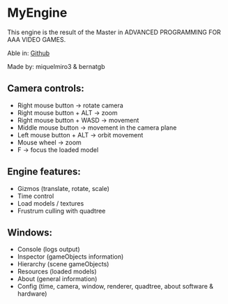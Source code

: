 # MyEngine
 
This engine is the result of the Master in ADVANCED PROGRAMMING FOR AAA VIDEO GAMES. 

Able in: [Github](https://github.com/miquelmiro3/MyEngine)

Made by: miquelmiro3 & bernatgb

## Camera controls:
- Right mouse button -> rotate camera
- Right mouse button + ALT -> zoom
- Right mouse button + WASD -> movement
- Middle mouse button -> movement in the camera plane
- Left mouse button + ALT -> orbit movement
- Mouse wheel -> zoom
- F -> focus the loaded model

## Engine features:
- Gizmos (translate, rotate, scale)
- Time control
- Load models / textures
- Frustrum culling with quadtree

## Windows:
- Console (logs output)
- Inspector (gameObjects information)
- Hierarchy (scene gameObjects)
- Resources (loaded models)
- About (general information)
- Config (time, camera, window, renderer, quadtree, about software & hardware)